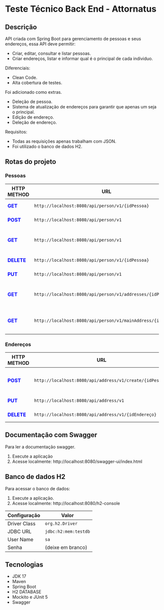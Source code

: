 # Teste Técnico Back End - Attornatus

## Descrição
API criada com Spring Boot para gerenciamento de pessoas e seus endereços, essa API deve permitir:
- Criar, editar, consultar e listar pessoas.
- Criar endereços, listar e informar qual é o principal de cada individuo.

Diferenciais:
- Clean Code.
- Alta cobertura de testes. 

Foi adicionado como extras.
- Deleção de pessoa.
- Sistema de atualização de endereços para garantir que apenas um seja o principal.
- Edição de endereço.
- Deleção de endereço.

Requisitos:
- Todas as requisições apenas trabalham com JSON.
- Foi utilizado o banco de dados H2.

## Rotas do projeto

### Pessoas
| HTTP METHOD | URL | Descriçao |
| ------ | ------ | ----------- |
|**<font color="blue">GET</font>**|`http://localhost:8080/api/person/v1/{idPessoa}`   | Consultar pessoa |
|**<font color="blue">POST</font>**|`http://localhost:8080/api/person/v1` | Criar pessoa |
|**<font color="blue">GET</font>**| `http://localhost:8080/api/person/v1`   | Consultar todos endereços da pessoa |
|**<font color="blue">DELETE</font>**| `http://localhost:8080/api/person/v1/{idPessoa}`   | Deletar pessoa |
|**<font color="blue">PUT</font>**|`http://localhost:8080/api/person/v1` | Editar pessoa |
|**<font color="blue">GET</font>**| `http://localhost:8080/api/person/v1/addresses/{idPessoa}`   | Consultar endereços das pessoas |
|**<font color="blue">GET</font>**| `http://localhost:8080/api/person/v1/mainAddress/{idPessoa}`   | Consultar endereço principal da pessoa  |

### Endereços
| HTTP METHOD | URL | Descriçao |
| ------ | ------ | ----------- |
|**<font color="blue">POST</font>**|`http://localhost:8080/api/address/v1/create/{idPessoa}`   | Adicionar endereço a uma pessoa  |
|**<font color="blue">PUT</font>**|`http://localhost:8080/api/address/v1` | Editar endereço |
|**<font color="blue">DELETE</font>**| `http://localhost:8080/api/address/v1/{idEndereço}`   | Deletar endereço |

## Documentação com Swagger
Para ler a documentação swagger.
1. Execute a aplicação 
2. Acesse localmente: http://localhost:8080/swagger-ui/index.html

## Banco de dados H2
Para acessar o banco de dados:
1. Execute a aplicação.
2. Acesse localmente: http://localhost:8080/h2-console


| Configuração | Valor                   |
| ------------ | -----------------------|
| Driver Class | `org.h2.Driver`        |
| JDBC URL     | `jdbc:h2:mem:testdb`   |
| User Name    | `sa`                    |
| Senha        | (deixe em branco)      |

## Tecnologias
- JDK 17
- Maven
- Spring Boot 
- H2 DATABASE
- Mockito e JUnit 5
- Swagger
